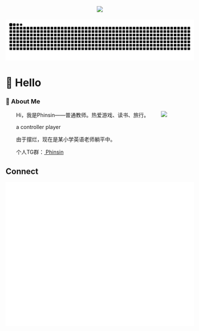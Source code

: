 <div align="center">
<!-- knock code pictures 敲代码的图片 -->
<picture>
    <source media="(prefers-color-scheme: dark)" srcset="https://cdn.jsdelivr.net/gh/sun0225SUN/sun0225SUN/assets/images/coding.gif" />
    <source media="(prefers-color-scheme: light)" srcset="https://cdn.jsdelivr.net/gh/sun0225SUN/sun0225SUN/assets/images/developer.svg" height="225px" />
    <img src="https://cdn.jsdelivr.net/gh/sun0225SUN/sun0225SUN/assets/images/coding.gif" />
</picture>
  <!-- for beauty 留个空行好看点 -->
  <div>&nbsp;</div>
</div>
<picture>
  <source media="(prefers-color-scheme: dark)" srcset="https://raw.githubusercontent.com/Phinsin666/Phinsin666/output/github-contribution-grid-snake-dark.svg">
  <source media="(prefers-color-scheme: light)" srcset="https://raw.githubusercontent.com/Phinsin666/Phinsin666/output/github-contribution-grid-snake.svg">
  <img alt="github contribution grid snake animation" src="https://raw.githubusercontent.com/Phinsin666/Phinsin666/output/github-contribution-grid-snake.svg">
</picture>

#  🙋 Hello



### 🤺 About Me

<img align="right" width="88" src="https://avatars.githubusercontent.com/u/54831037" />

<p>&emsp;&emsp;Hi，我是Phinsin——普通教师。热爱游戏、读书、旅行。</p>
<p>&emsp;&emsp;a controller player</p>
<p>&emsp;&emsp;由于摆烂，现在是某小学英语老师躺平中。</p>
<p>&emsp;&emsp;个人TG群：<a href="https://t.me/phinsingroup" target="_blank"> Phinsin </a></p>


  <!-- for beauty 留个空行好看点 -->




## Connect

<!-- - [![Twitter](https://static.is26.com/tmp/icons/twitter.svg)]([https://zuoluo.tv/twitter](https://x.com/PhinsinWang))[Twitter: Phinsin](https://x.com/PhinsinWang) -->
<!-- - [![Instagram](https://static.is26.com/tmp/icons/instagram.svg)](https://www.instagram.com/_phinsin/)[Instagram: _phinsin](https://www.instagram.com/_phinsin/) -->
<!-- - [![YouTube](https://static.is26.com/tmp/icons/youtube.svg)](https://www.youtube.com/@phinsinwang0128) [YouTube: Phinsin](https://www.youtube.com/@phinsinwang0128) -->
<!-- - [![Bilibili](https://static.is26.com/tmp/icons/bilibili.svg)](https://space.bilibili.com/32358324)[Bilibili 哔哩哔哩: Phinsin](https://space.bilibili.com/32358324) -->
<!-- - [![Telegram](https://static.is26.com/tmp/icons/telegram.svg)](https://t.me/zuoluotv)[Telegram Group](https://t.me/zuoluotv) -->
<!-- - [![Telegram](https://static.is26.com/tmp/icons/telegram2.svg)](https://t.me/phinsin666)[Telegram Channel](https://t.me/phinsin666) -->
<!-- - [![Mail](https://static.is26.com/tmp/icons/gmail.svg)](mailto:wenchen.post@gmail.com)[Mail: Phinsin](mailto:wenchen.post@gmail.com) -->

![Metrics](/github-metrics.svg)


